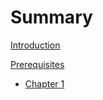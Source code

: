# Summary

[Introduction](README.md)

[Prerequisites](Prerequisites.md)

- [Chapter 1](./chapter_1.md)
